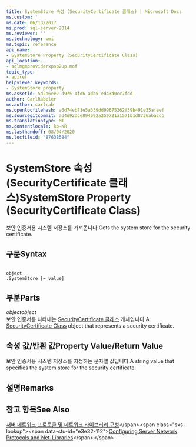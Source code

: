 ```yaml
---
title: SystemStore 속성 (SecurityCertificate 클래스) | Microsoft Docs
ms.custom: ''
ms.date: 06/13/2017
ms.prod: sql-server-2014
ms.reviewer: ''
ms.technology: wmi
ms.topic: reference
api_name:
- SystemStore Property (SecurityCertificate Class)
api_location:
- sqlmgmproviderxpsp2up.mof
topic_type:
- apiref
helpviewer_keywords:
- SystemStore property
ms.assetid: 5d2a6ee2-d975-4fd6-adb5-ed43d0cc7fdd
author: CarlRabeler
ms.author: carlrab
ms.openlocfilehash: a6d74eb71e5a339dd99675262f39b491e35afeef
ms.sourcegitcommit: ad4d92dce894592a259721a1571b1d8736abacdb
ms.translationtype: MT
ms.contentlocale: ko-KR
ms.lasthandoff: 08/04/2020
ms.locfileid: "87638584"
---
```

# <a name="systemstore-property-securitycertificate-class"></a><span data-ttu-id="e3e32-102">SystemStore 속성(SecurityCertificate 클래스)</span><span class="sxs-lookup"><span data-stu-id="e3e32-102">SystemStore Property (SecurityCertificate Class)</span></span>
  <span data-ttu-id="e3e32-103">보안 인증서용 시스템 저장소를 가져옵니다.</span><span class="sxs-lookup"><span data-stu-id="e3e32-103">Gets the system store for the security certificate.</span></span>  
  
## <a name="syntax"></a><span data-ttu-id="e3e32-104">구문</span><span class="sxs-lookup"><span data-stu-id="e3e32-104">Syntax</span></span>  
  
```  
  
object  
.SystemStore [= value]  
```  
  
## <a name="parts"></a><span data-ttu-id="e3e32-105">부분</span><span class="sxs-lookup"><span data-stu-id="e3e32-105">Parts</span></span>  
 <span data-ttu-id="e3e32-106">*object*</span><span class="sxs-lookup"><span data-stu-id="e3e32-106">*object*</span></span>  
 <span data-ttu-id="e3e32-107">보안 인증서를 나타내는 [SecurityCertificate 클래스](securitycertificate-class.md) 개체입니다.</span><span class="sxs-lookup"><span data-stu-id="e3e32-107">A [SecurityCertificate Class](securitycertificate-class.md) object that represents a security certificate.</span></span>  
  
## <a name="property-valuereturn-value"></a><span data-ttu-id="e3e32-108">속성 값/반환 값</span><span class="sxs-lookup"><span data-stu-id="e3e32-108">Property Value/Return Value</span></span>  
 <span data-ttu-id="e3e32-109">보안 인증서용 시스템 저장소를 지정하는 문자열 값입니다.</span><span class="sxs-lookup"><span data-stu-id="e3e32-109">A string value that specifies the system store for the security certificate.</span></span>  
  
## <a name="remarks"></a><span data-ttu-id="e3e32-110">설명</span><span class="sxs-lookup"><span data-stu-id="e3e32-110">Remarks</span></span>  
  
## <a name="see-also"></a><span data-ttu-id="e3e32-111">참고 항목</span><span class="sxs-lookup"><span data-stu-id="e3e32-111">See Also</span></span>  
 <span data-ttu-id="e3e32-112">[서버 네트워크 프로토콜 및 네트워크 라이브러리 구성](https://msdn.microsoft.com/library/ms177485\(v=sql.100\).aspx)</span><span class="sxs-lookup"><span data-stu-id="e3e32-112">[Configuring Server Network Protocols and Net-Libraries](https://msdn.microsoft.com/library/ms177485\(v=sql.100\).aspx)</span></span>  
  
  
